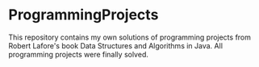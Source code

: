 # ProgrammingProjects
This repository contains my own solutions of programming projects from Robert Lafore's book Data Structures and Algorithms in Java.
All programming projects were finally solved.
